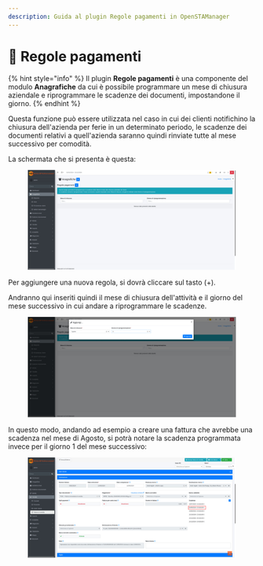```yaml
---
description: Guida al plugin Regole pagamenti in OpenSTAManager
---
```


# 📑 Regole pagamenti

{% hint style="info" %}
Il plugin **Regole pagamenti** è una componente del modulo **Anagrafiche** da cui è possibile programmare un mese di chiusura aziendale e riprogrammare le scadenze dei documenti, impostandone il giorno.
{% endhint %}

Questa funzione può essere utilizzata nel caso in cui dei clienti notifichino la chiusura dell'azienda per ferie in un determinato periodo, le scadenze dei documenti relativi a quell'azienda saranno quindi rinviate tutte al mese successivo per comodità.

La schermata che si presenta è questa:

<figure><img src="../../../../.gitbook/assets/immagine (91).png" alt=""><figcaption></figcaption></figure>

Per aggiungere una nuova regola, si dovrà cliccare sul tasto (+).

Andranno qui inseriti quindi il mese di chiusura dell'attività e il giorno del mese successivo in cui andare a riprogrammare le scadenze.

<figure><img src="../../../../.gitbook/assets/immagine (92).png" alt=""><figcaption></figcaption></figure>

In questo modo, andando ad esempio a creare una fattura che avrebbe una scadenza nel mese di Agosto, si potrà notare la scadenza programmata invece per il giorno 1 del mese successivo:

<figure><img src="../../../../.gitbook/assets/immagine (93).png" alt=""><figcaption></figcaption></figure>
